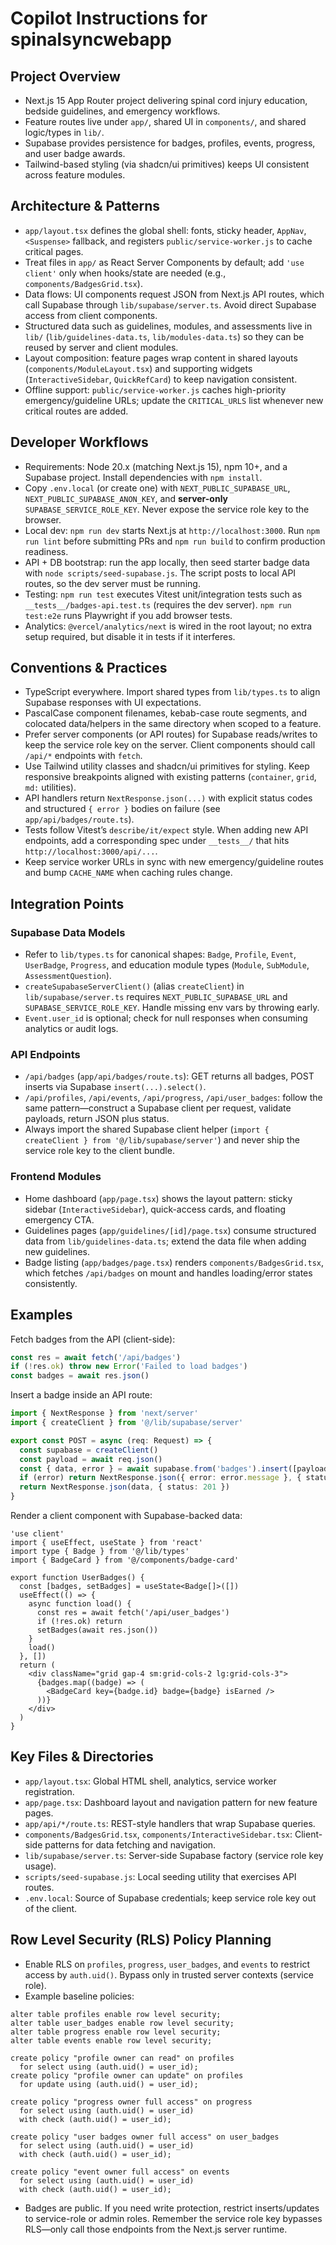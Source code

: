 # Copilot Instructions for spinalsyncwebapp

## Project Overview
- Next.js 15 App Router project delivering spinal cord injury education, bedside guidelines, and emergency workflows.
- Feature routes live under `app/`, shared UI in `components/`, and shared logic/types in `lib/`.
- Supabase provides persistence for badges, profiles, events, progress, and user badge awards.
- Tailwind-based styling (via shadcn/ui primitives) keeps UI consistent across feature modules.

## Architecture & Patterns
- `app/layout.tsx` defines the global shell: fonts, sticky header, `AppNav`, `<Suspense>` fallback, and registers `public/service-worker.js` to cache critical pages.
- Treat files in `app/` as React Server Components by default; add `'use client'` only when hooks/state are needed (e.g., `components/BadgesGrid.tsx`).
- Data flows: UI components request JSON from Next.js API routes, which call Supabase through `lib/supabase/server.ts`. Avoid direct Supabase access from client components.
- Structured data such as guidelines, modules, and assessments live in `lib/` (`lib/guidelines-data.ts`, `lib/modules-data.ts`) so they can be reused by server and client modules.
- Layout composition: feature pages wrap content in shared layouts (`components/ModuleLayout.tsx`) and supporting widgets (`InteractiveSidebar`, `QuickRefCard`) to keep navigation consistent.
- Offline support: `public/service-worker.js` caches high-priority emergency/guideline URLs; update the `CRITICAL_URLS` list whenever new critical routes are added.

## Developer Workflows
- Requirements: Node 20.x (matching Next.js 15), npm 10+, and a Supabase project. Install dependencies with `npm install`.
- Copy `.env.local` (or create one) with `NEXT_PUBLIC_SUPABASE_URL`, `NEXT_PUBLIC_SUPABASE_ANON_KEY`, and **server-only** `SUPABASE_SERVICE_ROLE_KEY`. Never expose the service role key to the browser.
- Local dev: `npm run dev` starts Next.js at `http://localhost:3000`. Run `npm run lint` before submitting PRs and `npm run build` to confirm production readiness.
- API + DB bootstrap: run the app locally, then seed starter badge data with `node scripts/seed-supabase.js`. The script posts to local API routes, so the dev server must be running.
- Testing: `npm run test` executes Vitest unit/integration tests such as `__tests__/badges-api.test.ts` (requires the dev server). `npm run test:e2e` runs Playwright if you add browser tests.
- Analytics: `@vercel/analytics/next` is wired in the root layout; no extra setup required, but disable it in tests if it interferes.

## Conventions & Practices
- TypeScript everywhere. Import shared types from `lib/types.ts` to align Supabase responses with UI expectations.
- PascalCase component filenames, kebab-case route segments, and colocated data/helpers in the same directory when scoped to a feature.
- Prefer server components (or API routes) for Supabase reads/writes to keep the service role key on the server. Client components should call `/api/*` endpoints with `fetch`.
- Use Tailwind utility classes and shadcn/ui primitives for styling. Keep responsive breakpoints aligned with existing patterns (`container`, `grid`, `md:` utilities).
- API handlers return `NextResponse.json(...)` with explicit status codes and structured `{ error }` bodies on failure (see `app/api/badges/route.ts`).
- Tests follow Vitest’s `describe/it/expect` style. When adding new API endpoints, add a corresponding spec under `__tests__/` that hits `http://localhost:3000/api/...`.
- Keep service worker URLs in sync with new emergency/guideline routes and bump `CACHE_NAME` when caching rules change.

## Integration Points

### Supabase Data Models
- Refer to `lib/types.ts` for canonical shapes: `Badge`, `Profile`, `Event`, `UserBadge`, `Progress`, and education module types (`Module`, `SubModule`, `AssessmentQuestion`).
- `createSupabaseServerClient()` (alias `createClient`) in `lib/supabase/server.ts` requires `NEXT_PUBLIC_SUPABASE_URL` and `SUPABASE_SERVICE_ROLE_KEY`. Handle missing env vars by throwing early.
- `Event.user_id` is optional; check for null responses when consuming analytics or audit logs.

### API Endpoints
- `/api/badges` (`app/api/badges/route.ts`): GET returns all badges, POST inserts via Supabase `insert(...).select()`.
- `/api/profiles`, `/api/events`, `/api/progress`, `/api/user_badges`: follow the same pattern—construct a Supabase client per request, validate payloads, return JSON plus status.
- Always import the shared Supabase client helper (`import { createClient } from '@/lib/supabase/server'`) and never ship the service role key to the client bundle.

### Frontend Modules
- Home dashboard (`app/page.tsx`) shows the layout pattern: sticky sidebar (`InteractiveSidebar`), quick-access cards, and floating emergency CTA.
- Guidelines pages (`app/guidelines/[id]/page.tsx`) consume structured data from `lib/guidelines-data.ts`; extend the data file when adding new guidelines.
- Badge listing (`app/badges/page.tsx`) renders `components/BadgesGrid.tsx`, which fetches `/api/badges` on mount and handles loading/error states consistently.

## Examples

Fetch badges from the API (client-side):
```ts
const res = await fetch('/api/badges')
if (!res.ok) throw new Error('Failed to load badges')
const badges = await res.json()
```

Insert a badge inside an API route:
```ts
import { NextResponse } from 'next/server'
import { createClient } from '@/lib/supabase/server'

export const POST = async (req: Request) => {
  const supabase = createClient()
  const payload = await req.json()
  const { data, error } = await supabase.from('badges').insert([payload]).select()
  if (error) return NextResponse.json({ error: error.message }, { status: 500 })
  return NextResponse.json(data, { status: 201 })
}
```

Render a client component with Supabase-backed data:
```tsx
'use client'
import { useEffect, useState } from 'react'
import type { Badge } from '@/lib/types'
import { BadgeCard } from '@/components/badge-card'

export function UserBadges() {
  const [badges, setBadges] = useState<Badge[]>([])
  useEffect(() => {
    async function load() {
      const res = await fetch('/api/user_badges')
      if (!res.ok) return
      setBadges(await res.json())
    }
    load()
  }, [])
  return (
    <div className="grid gap-4 sm:grid-cols-2 lg:grid-cols-3">
      {badges.map((badge) => (
        <BadgeCard key={badge.id} badge={badge} isEarned />
      ))}
    </div>
  )
}
```

## Key Files & Directories
- `app/layout.tsx`: Global HTML shell, analytics, service worker registration.
- `app/page.tsx`: Dashboard layout and navigation pattern for new feature pages.
- `app/api/*/route.ts`: REST-style handlers that wrap Supabase queries.
- `components/BadgesGrid.tsx`, `components/InteractiveSidebar.tsx`: Client-side patterns for data fetching and navigation.
- `lib/supabase/server.ts`: Server-side Supabase factory (service role key usage).
- `scripts/seed-supabase.js`: Local seeding utility that exercises API routes.
- `.env.local`: Source of Supabase credentials; keep service role key out of the client.

## Row Level Security (RLS) Policy Planning
- Enable RLS on `profiles`, `progress`, `user_badges`, and `events` to restrict access by `auth.uid()`. Bypass only in trusted server contexts (service role).
- Example baseline policies:
```
alter table profiles enable row level security;
alter table user_badges enable row level security;
alter table progress enable row level security;
alter table events enable row level security;

create policy "profile owner can read" on profiles
  for select using (auth.uid() = user_id);
create policy "profile owner can update" on profiles
  for update using (auth.uid() = user_id);

create policy "progress owner full access" on progress
  for select using (auth.uid() = user_id)
  with check (auth.uid() = user_id);

create policy "user badges owner full access" on user_badges
  for select using (auth.uid() = user_id)
  with check (auth.uid() = user_id);

create policy "event owner full access" on events
  for select using (auth.uid() = user_id)
  with check (auth.uid() = user_id);
```
- Badges are public. If you need write protection, restrict inserts/updates to service-role or admin roles. Remember the service role key bypasses RLS—only call those endpoints from the Next.js server runtime.
